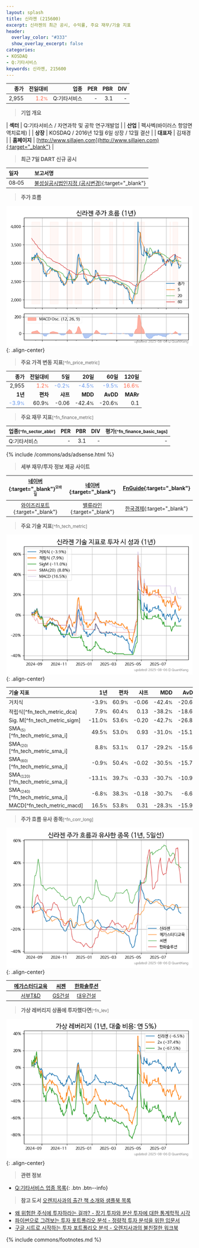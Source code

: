 ```yaml
---
layout: splash
title: 신라젠 (215600)
excerpt: 신라젠의 최근 공시, 수익률, 주요 재무/기술 지표
header:
  overlay_color: "#333"
  show_overlay_excerpt: false
categories:
- KOSDAQ
- Q:기타서비스
keywords: 신라젠, 215600
---
```


| **종가** | **전일대비** | **업종** | **PER** | **PBR** | **DIV** |
| -------: | -----------: | -------: | ------: | ------: | ------: |
| 2,955 | <span style="color: tomato">1.2<small>%</small></span> | Q:기타서비스 | - | 3.1 | - |

<!-- more -->


> **기업 개요**<a id="company"></a>

| <span style="white-space:nowrap;">**섹터**</span> | Q:기타서비스 / 자연과학 및 공학 연구개발업 |
| <span style="white-space:nowrap;">**산업**</span> | 펙사벡(바이러스 항암면역치료제) |
| <span style="white-space:nowrap;">**상장**</span> | KOSDAQ / 2016년 12월 6일 상장 / 12월 결산 |
| <span style="white-space:nowrap;">**대표자**</span> | 김재경 |
| <span style="white-space:nowrap;">**홈페이지**</span> | [http://www.sillajen.com](http://www.sillajen.com){:target="_blank"} |


> **최근 7일 DART 신규 공시**<a id="dart"></a>

| **일자** |      | **보고서명** |
| :------- | :--- | :----------- |
| 08&#x2011;05 | | [불성실공시법인지정              (공시변경)](https://dart.fss.or.kr/dsaf001/main.do?rcpNo=20250805900554){:target="_blank"} |


> **주가 흐름**<a id="price"></a>

![215600](/stock/images/215600.png){: .align-center}


> **주요 가격 변동 지표**<small>[^fn_price_metric]</small>

| **종가** | **전일대비** | **5일** | **20일** | **60일** | **120일** |
| -------: | -----------: | ------: | -------: | -------: | --------: |
| 2,955 | <span style="color: tomato">1.2<small>%</small></span> | <span style="color: cornflowerblue">-0.2<small>%</small></span> | <span style="color: cornflowerblue">-4.5<small>%</small></span> | <span style="color: cornflowerblue">-9.5<small>%</small></span> | <span style="color: tomato">16.6<small>%</small></span> |
| **1년** | **편차** | **샤프** | **MDD** | **AvDD** | **MARr** |
| <span style="color: cornflowerblue">-3.9<small>%</small></span> | 60.9<small>%</small> | -0.06 | -42.4<small>%</small> | -20.6<small>%</small> | 0.1 |


> **주요 재무 지표**<small>[^fn_finance_metric]</small>

| **업종**<small>[^fn_sector_abbr]</small> | **PER** | **PBR** | **DIV** | **평가**<small>[^fn_finance_basic_tags]</small> |
| :--------------------------------------- | ------: | ------: | ------: | ----------------------------------------------: |
| Q:기타서비스 | - | 3.1 | - | - |



{% include /commons/ads/adsense.html %}

> **세부 재무/투자 정보 제공 사이트**

| [네이버](https://m.stock.naver.com/domestic/stock/215600/finance/summary){:target="_blank"}<sup><small>모바일</small></sup> | [네이버](https://finance.naver.com/item/coinfo.naver?code=215600){:target="_blank"} | [FnGuide](https://comp.fnguide.com/SVO2/ASP/SVD_Invest.asp?gicode=A215600&MenuYn=Y){:target="_blank"} |
| :---: | :---: | :---: |
| [와이즈리포트](https://comp.wisereport.co.kr/company/c1040001.aspx?cmp_cd=215600){:target="_blank"} | [밸류라인](https://www.valueline.co.kr/finance/summary/215600){:target="_blank"} | [한국경제](https://markets.hankyung.com/stock/215600/financial-summary){:target="_blank"} |


> **주요 기술 지표**<small>[^fn_tech_metric]</small>


![215600](/stock/images/215600_tech.png){: .align-center}

| **기술 지표** | **1년** | **편차** | **샤프** | **MDD** | **AvDD** |
| :------------ | ------: | -----------: | -------: | ------: | -------: |
| 거치식 | -3.9<small>%</small> | 60.9<small>%</small> | -0.06 | -42.4<small>%</small> | -20.6<small>%</small> |
| 적립식[^fn_tech_metric_dca] | 7.9<small>%</small> | 60.4<small>%</small> | 0.13 | -38.2<small>%</small> | -18.6<small>%</small> |
| Sig. M[^fn_tech_metric_sigm] | -11.0<small>%</small> | 53.6<small>%</small> | -0.20 | -42.7<small>%</small> | -26.8<small>%</small> |
| SMA<small><sub>(5)</sub></small>[^fn_tech_metric_sma_i] | 49.5<small>%</small> | 53.0<small>%</small> | 0.93 | -31.0<small>%</small> | -15.1<small>%</small> |
| SMA<small><sub>(20)</sub></small>[^fn_tech_metric_sma_i] | 8.8<small>%</small> | 53.1<small>%</small> | 0.17 | -29.2<small>%</small> | -15.6<small>%</small> |
| SMA<small><sub>(60)</sub></small>[^fn_tech_metric_sma_i] | -0.9<small>%</small> | 50.4<small>%</small> | -0.02 | -30.5<small>%</small> | -15.7<small>%</small> |
| SMA<small><sub>(120)</sub></small>[^fn_tech_metric_sma_i] | -13.1<small>%</small> | 39.7<small>%</small> | -0.33 | -30.7<small>%</small> | -10.9<small>%</small> |
| SMA<small><sub>(240)</sub></small>[^fn_tech_metric_sma_i] | -6.8<small>%</small> | 38.3<small>%</small> | -0.18 | -30.7<small>%</small> | -6.6<small>%</small> |
| MACD[^fn_tech_metric_macd] | 16.5<small>%</small> | 53.8<small>%</small> | 0.31 | -28.3<small>%</small> | -15.9<small>%</small> |


> **주가 흐름 유사 종목**<a id="corr"></a><small>[^fn_corr_long]</small>

![215600](/stock/images/215600_corr.png){: .align-center}

|       | [메가스터디교육](/215200/) | [씨젠](/096530/) | [한화솔루션](/009830/) |
| :---: | :------------------------------------: | :------------------------------------: | :------------------------------------: |
|       | [서부T&D](/006730/) | [GS건설](/006360/) | [대우건설](/047040/) |


> **가상 레버리지 상품에 투자했다면**<a id="2x"></a><small>[^fn_lev]</small>

![215600](/stock/images/215600_2x.png){: .align-center}


> **관련 정보**

- [Q:기타서비스 업종 목록](/stats/sector/kosdaq_업종_기타서비스_종목/){: .btn .btn--info}

> **참고 도서** [오렌지사과의 출간 책 소개와 샘플북 목록](https://kongdori.tistory.com/691)

- [왜 위험한 주식에 투자하라는 걸까? - 장기 투자와 분산 투자에 대한 통계학적 시각](https://kongdori.tistory.com/421)
- [파이썬으로 그려보는 투자 포트폴리오 분석  - 정량적 투자 분석을 위한 입문서](https://kongdori.tistory.com/643)
- [구글 시트로 시작하는 투자 포트폴리오 분석 - 오렌지사과의 불친절한 워크북](https://kongdori.tistory.com/449)


{% include commons/footnotes.md %}